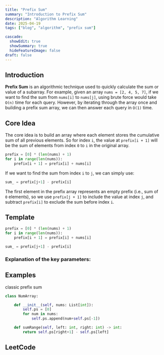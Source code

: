 ```yaml
---
title: "Prefix Sum"
summary: "Introduction to Prefix Sum"
description: "Algorithm Learning"
date: 2025-04-19
tags: ["blog", "algorithm", "prefix sum"]

cascade:
  showEdit: true
  showSummary: true
  hideFeatureImage: false
draft: false
---
```


## Introduction

**Prefix Sum** is an algorithmic technique used to quickly calculate the sum or value of a subarray. 
For example, given an array `nums = [2, 4, 5, 7]`, if we want to find the sum from `nums[i]` to `nums[j]`, using brute force would take `O(n)` time for each query. 
However, by iterating through the array once and building a prefix sum array, we can then answer each query in `O(1)` time.


## Core Idea

The core idea is to build an array where each element stores the cumulative sum of all previous elements. 
So for index `i`, the value at `prefix[i + 1]` will be the sum of elements from index `0` to `i` in the original array.

```python
prefix = [0] * (len(nums) + 1)
for i in range(len(nums)):
    prefix[i + 1] = prefix[i] + nums[i]
```
If we want to find the sum from index `i` to `j`, we can simply use:
```python
sum_ = prefix[j+1] - prefix[i]
```
The first element in the prefix array represents an empty prefix (i.e., sum of `0` elements), so we use `prefix[j + 1]` to include the value at index `j`, and subtract `prefix[i]` to exclude the sum before index `i`.

## Template

```python
prefix = [0] * (len(nums) + 1)
for i in range(len(nums)):
    prefix[i + 1] = prefix[i] + nums[i]

sum_ = prefix[j+1] - prefix[i]
```

### Explanation of the key parameters:

## Examples

classic prefix sum
```python
class NumArray:

    def __init__(self, nums: List[int]):
        self.ps = [0]
        for num in nums:
            self.ps.append(num+self.ps[-1])

    def sumRange(self, left: int, right: int) -> int:
        return self.ps[right+1] - self.ps[left]
```

## LeetCode
